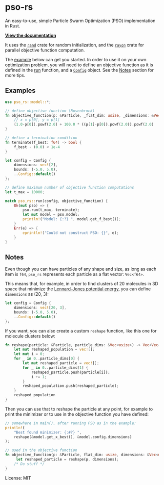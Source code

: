 ﻿# pso-rs

An easy-to-use, simple Particle Swarm Optimization (PSO) implementation in Rust.

**[View the documentation](https://docs.rs/pso-rs/latest/pso_rs/)**

It uses the [`rand`](https://crates.io/crates/rand) crate for random initialization, and the [`rayon`](https://crates.io/crates/rayon) crate for parallel objective function computation.

The [example](#examples) below can get you started.
In order to use it on your own optimization problem, you will need to define an objective function as it is defined in the [run](fn.run.html) function, and a [`Config`](model/struct.Config.html) object. See the [Notes](#notes) section for more tips.

## Examples

```rust
use pso_rs::model::*;

// define objective function (Rosenbrock)
fn objective_function(p: &Particle, _flat_dim: usize, _dimensions: &Vec<usize>) -> f64 {
    // x = p[0], y = p[1]
    (1.0-p[0]).powf(2.0) + 100.0 * ((p[1]-p[0]).powf(2.0)).powf(2.0)
}

// define a termination condition
fn terminate(f_best: f64) -> bool {
    f_best - (0.0) < 1e-4
}

let config = Config {
    dimensions: vec![2],
    bounds: (-5.0, 5.0),
    ..Config::default()
};

// define maximum number of objective function computations
let t_max = 10000;

match pso_rs::run(config, objective_function) {
    Ok(mut pso) => {
        pso.run(t_max, terminate);
        let mut model = pso.model;
        println!("Model: {:?} ", model.get_f_best());
    }
    Err(e) => {
        eprintln!("Could not construct PSO: {}", e);
    }
}
```

## Notes

Even though you can have particles of any shape and size, as long as each item is `f64`, `pso_rs` represents each particle as a flat vector: `Vec<f64>`.

This means that, for example, in order to find clusters of 20 molecules in 3D space that minimize the [Lennard-Jones potential energy](https://en.wikipedia.org/wiki/Lennard-Jones_potential), you can define `dimensions` as (20, 3):

```rust
let config = Config {
    dimensions: vec![20, 3],
    bounds: (-5.0, 5.0),
    ..Config::default()
};
```

If you want, you can also create a custom `reshape` function, like this one for molecule clusters below:

```rust
fn reshape(particle: &Particle, particle_dims: &Vec<usize>) -> Vec<Vec<f64>> {
    let mut reshaped_population = vec![];
    let mut i = 0;
    for _ in 0..particle_dims[0] {
        let mut reshaped_particle = vec![];
        for _ in 0..particle_dims[1] {
            reshaped_particle.push(particle[i]);
            i += 1;
        }
        reshaped_population.push(reshaped_particle);
    }
    reshaped_population
}
```

Then you can use that to reshape the particle at any point, for example to print the minimizer or to use in the objective function you have defined:

```rust
// somewhere in main(), after running PSO as in the example:
println!(
    "Best found minimizer: {:#?} ",
    reshape(&model.get_x_best(), &model.config.dimensions)
);

// used in the objective function
fn objective_function(p: &Particle, flat_dim: usize, dimensions: &Vec<usize>) -> f64 {
     let reshaped_particle = reshape(p, dimensions);
    /* Do stuff */
}
```

License: MIT
